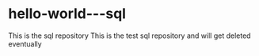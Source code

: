 # hello-world---sql
This is the sql repository
This is the test sql repository and will get deleted eventually
